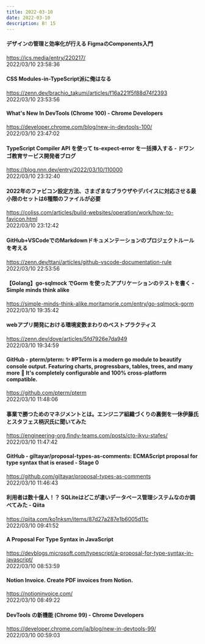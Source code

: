```yaml
---
title: 2022-03-10
date: 2022-03-10
description: B! 15
---
```


#### デザインの管理と効率化が行える FigmaのComponents入門
https://ics.media/entry/220217/<br>
2022/03/10 23:58:36<br>


#### CSS Modules-in-TypeScript派に俺はなる
https://zenn.dev/brachio_takumi/articles/f16a221f5f88d74f2393<br>
2022/03/10 23:53:56<br>


#### What's New In DevTools (Chrome 100) - Chrome Developers
https://developer.chrome.com/blog/new-in-devtools-100/<br>
2022/03/10 23:47:02<br>


#### TypeScript Compiler API を使って ts-expect-error を一括挿入する - ドワンゴ教育サービス開発者ブログ
https://blog.nnn.dev/entry/2022/03/10/110000<br>
2022/03/10 23:32:40<br>


#### 2022年のファビコン設定方法、さまざまなブラウザやデバイスに対応させる最小限のセットは6種類のファイルが必要
https://coliss.com/articles/build-websites/operation/work/how-to-favicon.html<br>
2022/03/10 23:12:42<br>


#### GitHub+VSCodeでのMarkdownドキュメンテーションのプロジェクトルールを考える
https://zenn.dev/ttani/articles/github-vscode-documentation-rule<br>
2022/03/10 22:53:56<br>


#### 【Golang】go-sqlmock でGorm を使ったアプリケーションのテストを書く - Simple minds think alike
https://simple-minds-think-alike.moritamorie.com/entry/go-sqlmock-gorm<br>
2022/03/10 19:35:42<br>


#### webアプリ開発における環境変数まわりのベストプラクティス
https://zenn.dev/dove/articles/5fd7926e7da949<br>
2022/03/10 19:34:59<br>


#### GitHub - pterm/pterm: ✨ #PTerm is a modern go module to beautify console output. Featuring charts, progressbars, tables, trees, and many more 🚀 It's completely configurable and 100% cross-platform compatible.
https://github.com/pterm/pterm<br>
2022/03/10 11:48:06<br>


#### 事業で勝つためのマネジメントとは。エンジニア組織づくりの裏側を一休伊藤氏とスタフェス柄沢氏に聞いてみた
https://engineering-org.findy-teams.com/posts/cto-ikyu-stafes/<br>
2022/03/10 11:47:42<br>


#### GitHub - giltayar/proposal-types-as-comments: ECMAScript proposal for type syntax that is erased - Stage 0
https://github.com/giltayar/proposal-types-as-comments<br>
2022/03/10 11:46:43<br>


#### 利用者は数十億人！？ SQLiteはどこが凄いデータベース管理システムなのか調べてみた - Qiita
https://qiita.com/ko1nksm/items/87d27a287e1b6005d11c<br>
2022/03/10 09:41:52<br>


#### A Proposal For Type Syntax in JavaScript
https://devblogs.microsoft.com/typescript/a-proposal-for-type-syntax-in-javascript/<br>
2022/03/10 08:53:59<br>


#### Notion Invoice. Create PDF invoices from Notion.
https://notioninvoice.com/<br>
2022/03/10 08:49:22<br>


#### DevTools の新機能 (Chrome 99) - Chrome Developers
https://developer.chrome.com/ja/blog/new-in-devtools-99/<br>
2022/03/10 00:59:03<br>


